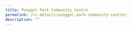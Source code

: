 ```yaml
---
title: Punggol Park Community Centre
permalink: /cc-details/punggol-park-community-centre/
description: ""
---
```

